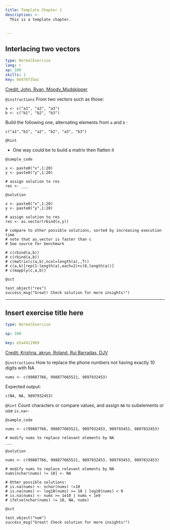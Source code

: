 ```yaml
---
title: Template Chapter 1
description: >-
  This is a template chapter.


---
```

## Interlacing two vectors

```yaml
type: NormalExercise
lang: r
xp: 100
skills: 1
key: 04476f35ac
```

[Credit: John, Ryan, Moody_Mudskipper][1]

[1]: https://stackoverflow.com/questions/50516915/interlacing-two-vectors/50517503#50517503

`@instructions`
From two vectors such as those:

    a <- c("a1", "a2", "a3")
    b <- c("b1", "b2", "b3")

Build the following one, alternating elements from `a` and `b` :

    c("a1","b1", "a2", "b2", "a3", "b3")

`@hint`
- One way could be to build a matrix then flatten it


`@sample_code`
```{r}
x <- paste0("x",1:20)
y <- paste0("y",1:20)

# assign solution to res
res <- ___
```
`@solution`
```{r}
x <- paste0("x",1:20)
y <- paste0("y",1:20)

# assign solution to res
res <- as.vector(rbind(x,y))

# compare to other possible solutions, sorted by increasing execution time
# note that as.vector is faster than c
# See source for benchmark

# c(rbind(a,b))
# c(rbind(a,b))
# c(matrix(c(a,b),ncol=length(a),,T))
# c(a,b)[rep(1:length(a),each=2)+c(0,length(a))]
# c(mapply(c,a,b))
```
`@sct`
```{r}
test_object("res")
success_msg("Great! Check solution for more insights!")
```





---
## Insert exercise title here

```yaml
type: NormalExercise

xp: 100

key: e5a4411969
```

[Credit: Krishna, akrun, Roland, Rui Barradas, DJV][1]

[1]: https://stackoverflow.com/questions/50501950/replace-the-phone-numbers-not-having-exactly-10-digits

`@instructions`
How to replace the phone numbers not having exactly 10 digits with NA

    nums <- c(99887766, 998877665521, 9897932453)

Expected output:

    c(NA, NA, 9897932453)

`@hint`
Count characters or compare values, and assign `NA` to subelements or use `is.na<-`


`@sample_code`
```{r}
nums <- c(99887766, 998877665521, 9897932453, 989793453, 9897832453)

# modify nums to replace relevant elements by NA
___
```
`@solution`
```{r}
nums <- c(99887766, 998877665521, 9897932453, 989793453, 9897832453)

# modify nums to replace relevant elements by NA
nums[nchar(nums) != 10] <- NA

# Other possible solutions:
# is.na(nums) <- nchar(nums) !=10
# is.na(nums) <- log10(nums) >= 10 | log10(nums) < 9
# is.na(nums) <- nums >= 1e10 | nums < 1e9
# ifelse(nchar(nums) != 10, NA, nums)
```
`@sct`
```{r}
test_object("num")
success_msg("Great! Check solution for more insights!")
```



